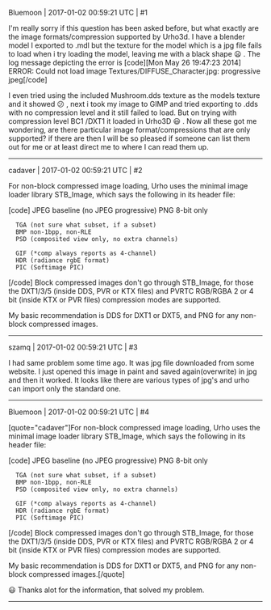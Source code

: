 Bluemoon | 2017-01-02 00:59:21 UTC | #1

I'm really sorry if this question has been asked before, but what exactly are the image formats/compression supported by Urho3d.
I have a blender model I exported to .mdl but the texture for the model which is a jpg file fails to load when i try loading the model, leaving me with a black shape  :frowning: . The log message depicting the error is
 [code][Mon May 26 19:47:23 2014] ERROR: Could not load image Textures/DIFFUSE_Character.jpg: progressive jpeg[/code]

I even tried using the included Mushroom.dds texture as the models texture and it showed   :confused:  , next i took my image to GIMP and tried exporting to .dds with no compression level and it still failed to load. But on trying with compression level BC1 /DXT1 it loaded in Urho3D :smiley: . Now all these got me wondering, are there particular image format/compressions that are only supported? if there are then I will be so pleased if someone can list them out for me or at least direct me to where I can read them up.

-------------------------

cadaver | 2017-01-02 00:59:21 UTC | #2

For non-block compressed image loading, Urho uses the minimal image loader library STB_Image, which says the following in its header file:

[code]
      JPEG baseline (no JPEG progressive)
      PNG 8-bit only

      TGA (not sure what subset, if a subset)
      BMP non-1bpp, non-RLE
      PSD (composited view only, no extra channels)

      GIF (*comp always reports as 4-channel)
      HDR (radiance rgbE format)
      PIC (Softimage PIC)
[/code]
Block compressed images don't go through STB_Image, for those the DXT1/3/5 (inside DDS, PVR or KTX files) and PVRTC RGB/RGBA 2 or 4 bit (inside KTX or PVR files) compression modes are supported.

My basic recommendation is DDS for DXT1 or DXT5, and PNG for any non-block compressed images.

-------------------------

szamq | 2017-01-02 00:59:21 UTC | #3

I had same problem some time ago. It was jpg file downloaded from some website. I just opened this image in paint and saved again(overwrite) in jpg and then it worked. It looks like there are various types of jpg's and urho can import only the standard one.

-------------------------

Bluemoon | 2017-01-02 00:59:21 UTC | #4

[quote="cadaver"]For non-block compressed image loading, Urho uses the minimal image loader library STB_Image, which says the following in its header file:

[code]
      JPEG baseline (no JPEG progressive)
      PNG 8-bit only

      TGA (not sure what subset, if a subset)
      BMP non-1bpp, non-RLE
      PSD (composited view only, no extra channels)

      GIF (*comp always reports as 4-channel)
      HDR (radiance rgbE format)
      PIC (Softimage PIC)
[/code]
Block compressed images don't go through STB_Image, for those the DXT1/3/5 (inside DDS, PVR or KTX files) and PVRTC RGB/RGBA 2 or 4 bit (inside KTX or PVR files) compression modes are supported.

My basic recommendation is DDS for DXT1 or DXT5, and PNG for any non-block compressed images.[/quote]

 :smiley: Thanks alot for the information, that solved my problem.

-------------------------

